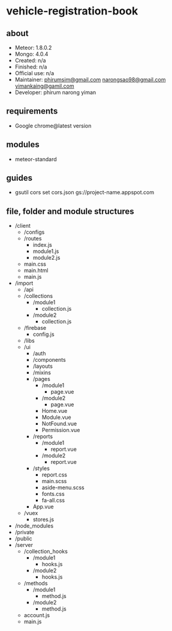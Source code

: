 # vehicle-registration-book

## about
- Meteor: 1.8.0.2
- Mongo: 4.0.4
- Created: n/a
- Finished: n/a
- Official use: n/a
- Maintainer: phirumsim@gmail.com narongsao98@gmail.com yimankaing@gamil.com
- Developer: phirum narong yiman

## requirements
- Google chrome@latest version

## modules
- meteor-standard

## guides
- gsutil cors set cors.json gs://project-name.appspot.com 

## file, folder and module structures
- /client
    - /configs
    - /routes
        - index.js
        - module1.js
        - module2.js
    - main.css
    - main.html
    - main.js
- /import
    - /api
    - /collections
        - /module1
            - collection.js
        - /module2
            - collection.js
    - /firebase
        - config.js
    - /libs
    - /ui
        - /auth
        - /components
        - /layouts
        - /mixins
        - /pages
            - /module1
                - page.vue
            - /module2
                - page.vue
            - Home.vue
            - Module.vue
            - NotFound.vue
            - Permission.vue
        - /reports
            - /module1
                - report.vue
            - /module2
                - report.vue
        - /styles
            - report.css
            - main.scss
            - aside-menu.scss
            - fonts.css
            - fa-all.css
        - App.vue
    - /vuex
        - stores.js
- /node_modules
- /private
- /public
- /server
    - /collection_hooks
        - /module1
            - hooks.js
        - /module2
            - hooks.js
    - /methods
        - /module1
            - method.js
        - /module2
            - method.js
    - account.js
    - main.js